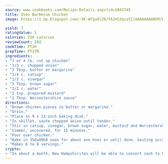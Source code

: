 ```yaml
---
source: www.cookbooks.com/Recipe-Details.aspx?id=1043745
title: Oven Barbecue Chicken
image: https://1.bp.blogspot.com/-5K-WfguHlZ0/YA2H2Zqia5I/AAAAAAAABhM/Bdgu68p4aG0Q6jWdy3eGaUXSKw5p3sdxwCLcBGAsYHQ/s324/7.png

yield: 7
ratingValue: 5
calories: 236 calories
reviewCount: 284
cookTime: PT2H
prepTime: PT27M
ingredients:
- "3 or 4 lb. cut up chicken"
- "1/3 c. chopped onion"
- "3 Tbsp. butter or margarine"
- "3/4 c. catsup"
- "1/3 c. vinegar"
- "3 Tbsp. brown sugar"
- "1/2 c. water"
- "2 tsp. prepared mustard"
- "1 Tbsp. Worcestershire sauce"
directions:
- "Brown chicken pieces in butter or margarine."
- "Drain."
- "Place in 9 x 13-inch baking dish."
- "In skillet, saute chopped onion until tender."
- "Stir in catsup, vinegar, brown sugar, water, mustard and Worcestershire sauce."
- "Simmer, uncovered, for 15 minutes."
- "Pour over chicken."
- "Bake in 350u00b0 oven for about one hour or until done, basting occasionally."
- "Makes 6 to 8 servings."
crypto:
- "In about a month, New Hampshirites will be able to convert cash to bitcoins via new bitcoin ATMs popping up in the state."
---
```

